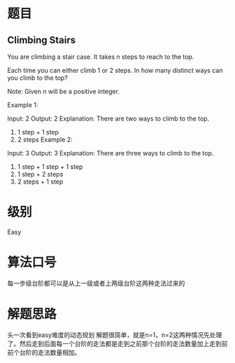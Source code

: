 # 题目
## Climbing Stairs
You are climbing a stair case. It takes n steps to reach to the top.

Each time you can either climb 1 or 2 steps. In how many distinct ways can you climb to the top?

Note: Given n will be a positive integer.

Example 1:

Input: 2
Output: 2
Explanation: There are two ways to climb to the top.
1. 1 step + 1 step
2. 2 steps
Example 2:

Input: 3
Output: 3
Explanation: There are three ways to climb to the top.
1. 1 step + 1 step + 1 step
2. 1 step + 2 steps
3. 2 steps + 1 step

# 级别 
Easy

# 算法口号
每一步级台阶都可以是从上一级或者上两级台阶这两种走法过来的

# 解题思路
头一次看到easy难度的动态规划
解题很简单，就是n=1，n=2这两种情况先处理了。然后走到后面每一个台阶的走法都是走到之前那个台阶的走法数量加上走到前前个台阶的走法数量相加。